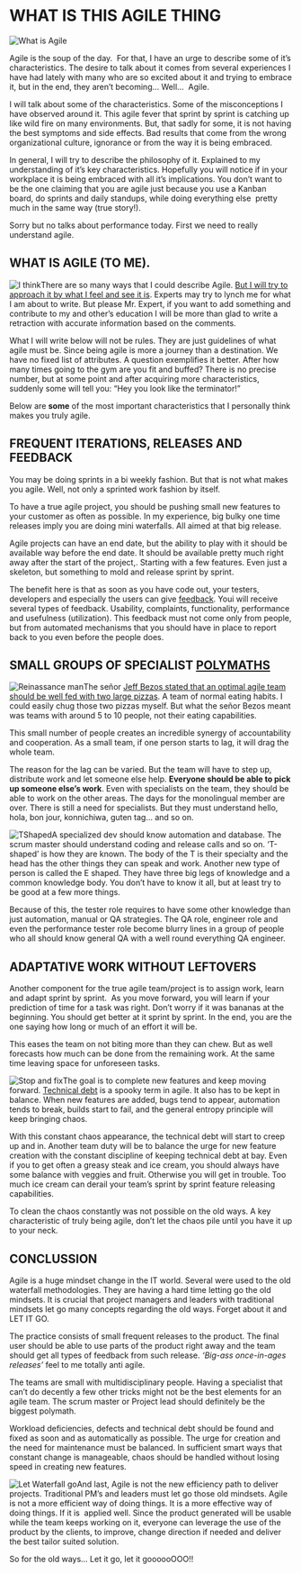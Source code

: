 # WHAT IS THIS AGILE THING
  
![What is Agile](https://i0.wp.com/www.srperf.com/wp-content/uploads/2018/09/whatIsAgile.jpg?fit=1000%2C512&ssl=1)

Agile is the soup of the day.  For that, I have an urge to describe some of it’s characteristics. The desire to talk about it comes from several experiences I have had lately with many who are so excited about it and trying to embrace it, but in the end, they aren’t becoming… Well…  Agile.

I will talk about some of the characteristics. Some of the misconceptions I have observed around it. This agile fever that sprint by sprint is catching up like wild fire on many environments. But, that sadly for some, it is not having the best symptoms and side effects. Bad results that come from the wrong organizational culture, ignorance or from the way it is being embraced.

In general, I will try to describe the philosophy of it. Explained to my understanding of it’s key characteristics. Hopefully you will notice if in your workplace it is being embraced with all it’s implications. You don’t want to be the one claiming that you are agile just because you use a Kanban board, do sprints and daily standups, while doing everything else  pretty much in the same way (true story!).

Sorry but no talks about performance today. First we need to really understand agile.

## WHAT IS AGILE (TO ME).

![I think](https://i0.wp.com/www.srperf.com/wp-content/uploads/2018/09/I-think.jpg?resize=300%2C300&ssl=1)There are so many ways that I could describe Agile. [But I will try to approach it by what I feel and see it is](https://www.srperf.com/agile-transition/). Experts may try to lynch me for what I am about to write. But please Mr. Expert, if you want to add something and contribute to my and other’s education I will be more than glad to write a retraction with accurate information based on the comments.

What I will write below will not be rules. They are just guidelines of what agile must be. Since being agile is more a journey than a destination. We have no fixed list of attributes. A question exemplifies it better. After how many times going to the gym are you fit and buffed? There is no precise number, but at some point and after acquiring more characteristics, suddenly some will tell you: “Hey you look like the terminator!”

Below are **some** of the most important characteristics that I personally think makes you truly agile.

## FREQUENT ITERATIONS, RELEASES AND FEEDBACK

You may be doing sprints in a bi weekly fashion. But that is not what makes you agile. Well, not only a sprinted work fashion by itself.

To have a true agile project, you should be pushing small new features to your customer as often as possible. In my experience, big bulky one time releases imply you are doing mini waterfalls. All aimed at that big release.

Agile projects can have an end date, but the ability to play with it should be available way before the end date. It should be available pretty much right away after the start of the project,. Starting with a few features. Even just a skeleton, but something to mold and release sprint by sprint.

The benefit here is that as soon as you have code out, your testers, developers and especially the users can give [feedback](https://www.ibm.com/blogs/cloud-computing/2016/06/13/continuous-feedback-devops-application-deployment/). Youi will receive several types of feedback. Usability, complaints, functionality, performance and usefulness (utilization). This feedback must not come only from people, but from automated mechanisms that you should have in place to report back to you even before the people does.

## SMALL GROUPS OF SPECIALIST [POLYMATHS](https://en.wikipedia.org/wiki/Polymath)

![Reinassance man](https://i0.wp.com/www.srperf.com/wp-content/uploads/2018/09/RenisanceMan.jpg?resize=207%2C300&ssl=1)The señor [Jeff Bezos stated that an optimal agile team should be well fed with two large pizzas](https://whatis.techtarget.com/definition/two-pizza-rule). A team of normal eating habits. I could easily chug those two pizzas myself. But what the señor Bezos meant was teams with around 5 to 10 people, not their eating capabilities.

This small number of people creates an incredible synergy of accountability and cooperation. As a small team, if one person starts to lag, it will drag the whole team.

The reason for the lag can be varied. But the team will have to step up, distribute work and let someone else help. **Everyone should be able to pick up someone else’s work**. Even with specialists on the team, they should be able to work on the other areas. The days for the monolingual member are over. There is still a need for specialists. But they must understand hello, hola, bon jour, konnichiwa, guten tag… and so on.

![TShaped](https://i0.wp.com/www.srperf.com/wp-content/uploads/2018/09/Mr-T-Cereal.jpg?resize=150%2C150&ssl=1)A specialized dev should know automation and database. The scrum master should understand coding and release calls and so on. ‘T-shaped’ is how they are known. The body of the T is their specialty and the head has the other things they can speak and work. Another new type of person is called the E shaped. They have three big legs of knowledge and a common knowledge body. You don’t have to know it all, but at least try to be good at a few more things.

Because of this, the tester role requires to have some other knowledge than just automation, manual or QA strategies. The QA role, engineer role and even the performance tester role become blurry lines in a group of people who all should know general QA with a well round everything QA engineer.

## ADAPTATIVE WORK WITHOUT LEFTOVERS

Another component for the true agile team/project is to assign work, learn and adapt sprint by sprint.  As you move forward, you will learn if your prediction of time for a task was right. Don’t worry if it was bananas at the beginning. You should get better at it sprint by sprint. In the end, you are the one saying how long or much of an effort it will be.

This eases the team on not biting more than they can chew. But as well forecasts how much can be done from the remaining work. At the same time leaving space for unforeseen tasks.

![Stop and fix](https://i0.wp.com/www.srperf.com/wp-content/uploads/2018/09/technical-debt-ceos-perspective.jpg?resize=300%2C219&ssl=1)The goal is to complete new features and keep moving forward. [Technical debt](https://en.wikipedia.org/wiki/Technical_debt) is a spooky term in agile. It also has to be kept in balance. When new features are added, bugs tend to appear, automation tends to break, builds start to fail, and the general entropy principle will keep bringing chaos.

With this constant chaos appearance, the technical debt will start to creep up and in. Another team duty will be to balance the urge for new feature creation with the constant discipline of keeping technical debt at bay. Even if you to get often a greasy steak and ice cream, you should always have some balance with veggies and fruit. Otherwise you will get in trouble. Too much ice cream can derail your team’s sprint by sprint feature releasing capabilities.

To clean the chaos constantly was not possible on the old ways. A key characteristic of truly being agile, don’t let the chaos pile until you have it up to your neck.

## CONCLUSSION

Agile is a huge mindset change in the IT world. Several were used to the old waterfall methodologies. They are having a hard time letting go the old mindsets. It is crucial that project managers and leaders with traditional mindsets let go many concepts regarding the old ways. Forget about it and LET IT GO.

The practice consists of small frequent releases to the product. The final user should be able to use parts of the product right away and the team should get all types of feedback from such release. _‘Big-ass once-in-ages releases’_ feel to me totally anti agile.

The teams are small with multidisciplinary people. Having a specialist that can’t do decently a few other tricks might not be the best elements for an agile team. The scrum master or Project lead should definitely be the biggest polymath.

Workload deficiencies, defects and technical debt should be found and fixed as soon and as automatically as possible. The urge for creation and the need for maintenance must be balanced. In sufficient smart ways that constant change is manageable, chaos should be handled without losing speed in creating new features.

![Let Waterfall go](https://i0.wp.com/www.srperf.com/wp-content/uploads/2018/09/letItGo.jpg?resize=300%2C300&ssl=1)And last, Agile is not the new efficiency path to deliver projects. Traditional PM’s and leaders must let go those old mindsets. Agile is not a more efficient way of doing things. It is a more effective way of doing things. If it is  applied well. Since the product generated will be usable while the team keeps working on it, everyone can leverage the use of the product by the clients, to improve, change direction if needed and deliver the best tailor suited solution.

So for the old ways… Let it go, let it goooooOOO!!